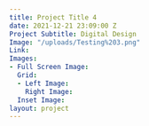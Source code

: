 ```yaml
---
title: Project Title 4
date: 2021-12-21 23:09:00 Z
Project Subtitle: Digital Design
Image: "/uploads/Testing%203.png"
Link: 
Images:
- Full Screen Image: 
  Grid:
  - Left Image: 
    Right Image: 
  Inset Image: 
layout: project
---
```


